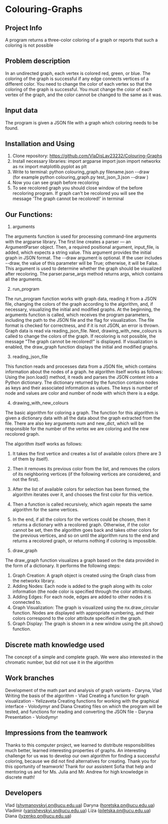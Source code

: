 # Colouring-Graphs

## Project Info
A program returns a three-color coloring of a graph or reports that such a coloring is not possible

## Problem description
In an undirected graph, each vertex is colored red, green, or blue. The coloring of the graph is successful if any edge connects vertices of a different color. You need to change the color of each vertex so that the coloring of the graph is successful. You must change the color of each vertex of the graph, and the color cannot be changed to the same as it was. 

## Input data
The program is given a JSON file with a graph which coloring needs to be found.

## Installation and Using

1. Clone repository: https://github.com/VlaDisLav23232/Colouring-Graphs
2. Install necessary libraries:
    import argparse
    import json
    import networkx as nx
    import matplotlib.pyplot as plt
3. Write to terminal:  python colouring_graph.py filename.json --draw  
(for example python colouring_graph.py test_json_3.json --draw )
4. Now you can see graph before recoloring 
5. To see recolored graph you should close window of the before recoloring program. If graph can't be recolored you will see the message 'The graph cannot be recolored!' in terminal

## Our Functions:

1. arguments

The arguments function is used for processing command-line arguments with the argparse library. 
The first line creates a parser — an ArgumentParser object. Then, a required positional argument, input_file, is added, which expects a string value. This argument provides the initial graph in JSON format. The --draw argument is optional. If the user includes --draw, the value of this parameter will be True; otherwise, it will be False. This argument is used to determine whether the graph should be visualized after recoloring. The parser.parse_args method returns args, which contains all the arguments.

2. run_program

The run_program function works with graph data, reading it from a JSON file, changing the colors of the graph according to the algorithm, and, if necessary, visualizing the initial and modified graphs. At the beginning, the arguments function is called, which receives the program parameters, including the path to the JSON file and the flag for visualization. The file format is checked for correctness, and if it is not JSON, an error is thrown. Graph data is read via reading_json_file. Next, drawing_with_new_colours is called to change the colors of the graph. If recoloring is not possible, the message "The graph cannot be recolored!" is displayed. If visualization is enabled, the draw_graph function displays the initial and modified graphs.

3. reading_json_file

This function reads and processes data from a JSON file, which contains information about the nodes of a graph.
he algorithm itself works as follows:
Using the json.load() method, it reads and parses the JSON content into a Python dictionary.
The dictionary returned by the function contains nodes as keys and their associated information as values.
The keys is number of node and values are color and number of node with which there is a edge.

4. drawing_with_new_colours

The basic algorithm for coloring a graph. The function for this algorithm is given a dictionary data with all the data about the graph extracted from the file. There are also key arguments num and new_dict, which will be responsible for the number of the vertex we are coloring and the new recolored graph.

The algorithm itself works as follows: 

1) It takes the first vertice and creates a list of available colors (there are 3 of them by itself).

2) Then it removes its previous color from the list, and removes the colors of its neighboring vertices (if the following vertices are considered, and not the first).

3) After the list of available colors for selection has been formed, the algorithm iterates over it, and chooses the first color for this vertice.

4) Then a function is called recursively, which again repeats the same algorithm for the same vertices.

5) In the end, if all the colors for the vertices could be chosen, then it returns a dictionary with a recolored graph. Otherwise, if the color cannot be set, then the algorithm goes back and takes other colors for the previous vertices, and so on until the algorithm runs to the end and returns a recolored graph, or returns nothing if coloring is impossible.

5. draw_graph

The draw_graph function visualizes a graph based on the data provided in the form of a dictionary. It performs the following steps:

 1) Graph Creation: A graph object is created using the Graph class from the networkx library.
 2) Adding Nodes: Each node is added to the graph along with its color information (the node color is specified through the color attribute).
 3) Adding Edges: For each node, edges are added to other nodes it is connected to.
 4) Graph Visualization: The graph is visualized using the nx.draw_circular function. Nodes are displayed with appropriate numbering, and their colors correspond to the color attribute specified in the graph.
 5) Graph Display: The graph is shown in a new window using the plt.show() function.

 ## Discrete math knowledge used

 The concept of a simple and complete graph. We were also interested in the chromatic number, but did not use it in the algorithm

 ## Work branches

Development of the math part and analysis of graph variants - Daryna, Vlad
Writing the basis of the algorithm - Vlad
Creating a function for graph visualization - Yelizaveta
Creating functions for working with the graphical interface - Volodymyr and Diana
Creating files on which the program will be tested, and functions for reading and converting the JSON file - Daryna
Presentation - Volodymyr

## Impressions from the teamwork

Thanks to this computer project, we learned to distribute responsibilities much better, learned interesting properties of graphs. An interesting challenge for us was to develop our own algorithm for finding a successful coloring, because we did not find alternatives for creating. Thank you for this oportunity of teamwork! Thank for our assistent Sofia that help and mentoring us and for Ms. Julia and Mr. Andrew for high knowledge in discrete math!

## Developers
Vlad (shymanovskyi.pn@ucu.edu.ua)
Daryna (horetska.pn@ucu.edu.ua)
Vladimir (yanishevskyi.sn@ucu.edu.ua)
Liza (piletska.pn@ucu.edu.ua)
Diana (lyzenko.pn@ucu.edu.ua)

